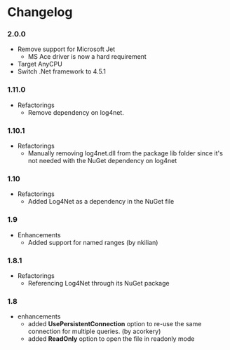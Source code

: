 # Changelog

### 2.0.0

* Remove support for Microsoft Jet
  * MS Ace driver is now a hard requirement
* Target AnyCPU
* Switch .Net framework to 4.5.1

### 1.11.0

* Refactorings
  * Remove dependency on log4net.

### 1.10.1

* Refactorings
  * Manually removing log4net.dll from the package lib folder since it's not needed with the NuGet dependency on log4net

### 1.10

* Refactorings
  * Added Log4Net as a dependency in the NuGet file

### 1.9

* Enhancements
  * Added support for named ranges (by nkilian)

### 1.8.1

* Refactorings
  * Referencing Log4Net through its NuGet package

### 1.8

* enhancements
  * added **UsePersistentConnection** option to re-use the same connection for multiple queries. (by acorkery)
  * added **ReadOnly** option to open the file in readonly mode
